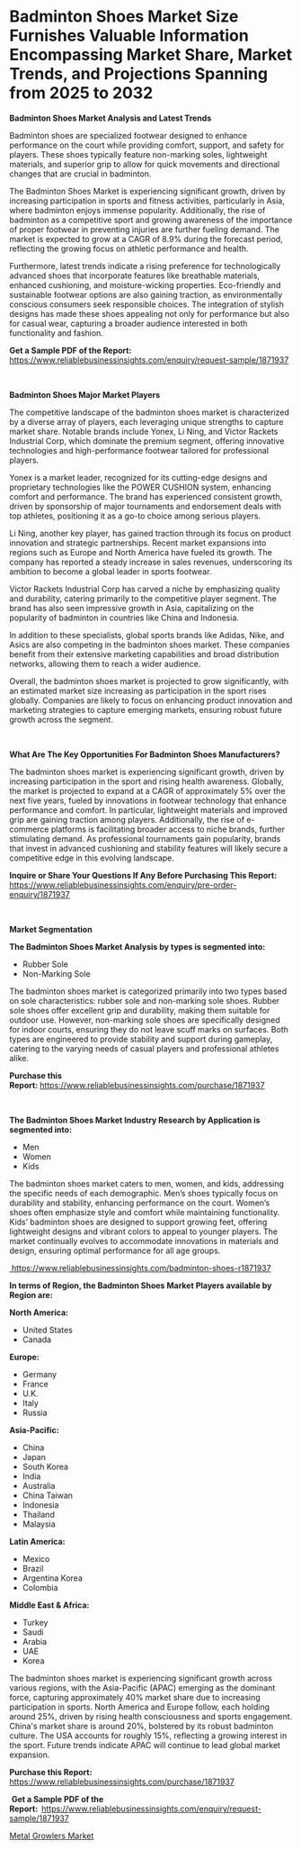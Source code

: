 <p><h1>Badminton Shoes Market Size Furnishes Valuable Information Encompassing Market Share, Market Trends, and Projections Spanning from 2025 to 2032</h1></p><p><strong>Badminton Shoes Market Analysis and Latest Trends</strong></p>
<p><p>Badminton shoes are specialized footwear designed to enhance performance on the court while providing comfort, support, and safety for players. These shoes typically feature non-marking soles, lightweight materials, and superior grip to allow for quick movements and directional changes that are crucial in badminton.</p><p>The Badminton Shoes Market is experiencing significant growth, driven by increasing participation in sports and fitness activities, particularly in Asia, where badminton enjoys immense popularity. Additionally, the rise of badminton as a competitive sport and growing awareness of the importance of proper footwear in preventing injuries are further fueling demand. The market is expected to grow at a CAGR of 8.9% during the forecast period, reflecting the growing focus on athletic performance and health.</p><p>Furthermore, latest trends indicate a rising preference for technologically advanced shoes that incorporate features like breathable materials, enhanced cushioning, and moisture-wicking properties. Eco-friendly and sustainable footwear options are also gaining traction, as environmentally conscious consumers seek responsible choices. The integration of stylish designs has made these shoes appealing not only for performance but also for casual wear, capturing a broader audience interested in both functionality and fashion.</p></p>
<p><strong>Get a Sample PDF of the Report:&nbsp;</strong> <a href="https://www.reliablebusinessinsights.com/enquiry/request-sample/1871937?utm_campaign=3134&utm_medium=2&utm_source=Github&utm_content=ia&utm_term=04042025&utm_id=badminton-shoes">https://www.reliablebusinessinsights.com/enquiry/request-sample/1871937</a></p>
<p>&nbsp;</p>
<p><strong>Badminton Shoes Major Market Players</strong></p>
<p><p>The competitive landscape of the badminton shoes market is characterized by a diverse array of players, each leveraging unique strengths to capture market share. Notable brands include Yonex, Li Ning, and Victor Rackets Industrial Corp, which dominate the premium segment, offering innovative technologies and high-performance footwear tailored for professional players. </p><p>Yonex is a market leader, recognized for its cutting-edge designs and proprietary technologies like the POWER CUSHION system, enhancing comfort and performance. The brand has experienced consistent growth, driven by sponsorship of major tournaments and endorsement deals with top athletes, positioning it as a go-to choice among serious players.</p><p>Li Ning, another key player, has gained traction through its focus on product innovation and strategic partnerships. Recent market expansions into regions such as Europe and North America have fueled its growth. The company has reported a steady increase in sales revenues, underscoring its ambition to become a global leader in sports footwear.</p><p>Victor Rackets Industrial Corp has carved a niche by emphasizing quality and durability, catering primarily to the competitive player segment. The brand has also seen impressive growth in Asia, capitalizing on the popularity of badminton in countries like China and Indonesia.</p><p>In addition to these specialists, global sports brands like Adidas, Nike, and Asics are also competing in the badminton shoes market. These companies benefit from their extensive marketing capabilities and broad distribution networks, allowing them to reach a wider audience.</p><p>Overall, the badminton shoes market is projected to grow significantly, with an estimated market size increasing as participation in the sport rises globally. Companies are likely to focus on enhancing product innovation and marketing strategies to capture emerging markets, ensuring robust future growth across the segment.</p></p>
<p>&nbsp;</p>
<p><strong>What Are The Key Opportunities For Badminton Shoes Manufacturers?</strong></p>
<p><p>The badminton shoes market is experiencing significant growth, driven by increasing participation in the sport and rising health awareness. Globally, the market is projected to expand at a CAGR of approximately 5% over the next five years, fueled by innovations in footwear technology that enhance performance and comfort. In particular, lightweight materials and improved grip are gaining traction among players. Additionally, the rise of e-commerce platforms is facilitating broader access to niche brands, further stimulating demand. As professional tournaments gain popularity, brands that invest in advanced cushioning and stability features will likely secure a competitive edge in this evolving landscape.</p></p>
<p><strong>Inquire or Share Your Questions If Any Before Purchasing This Report:</strong> <a href="https://www.reliablebusinessinsights.com/enquiry/pre-order-enquiry/1871937?utm_campaign=3134&utm_medium=2&utm_source=Github&utm_content=ia&utm_term=04042025&utm_id=badminton-shoes">https://www.reliablebusinessinsights.com/enquiry/pre-order-enquiry/1871937</a></p>
<p>&nbsp;</p>
<p><strong>Market Segmentation</strong></p>
<p><strong>The Badminton Shoes Market Analysis by types is segmented into:</strong></p>
<p><ul><li>Rubber Sole</li><li>Non-Marking Sole</li></ul></p>
<p><p>The badminton shoes market is categorized primarily into two types based on sole characteristics: rubber sole and non-marking sole shoes. Rubber sole shoes offer excellent grip and durability, making them suitable for outdoor use. However, non-marking sole shoes are specifically designed for indoor courts, ensuring they do not leave scuff marks on surfaces. Both types are engineered to provide stability and support during gameplay, catering to the varying needs of casual players and professional athletes alike.</p></p>
<p><strong>Purchase this Report:&nbsp;</strong><a href="https://www.reliablebusinessinsights.com/purchase/1871937?utm_campaign=3134&utm_medium=2&utm_source=Github&utm_content=ia&utm_term=04042025&utm_id=badminton-shoes">https://www.reliablebusinessinsights.com/purchase/1871937</a></p>
<p>&nbsp;</p>
<p><strong>The Badminton Shoes Market Industry Research by Application is segmented into:</strong></p>
<p><ul><li>Men</li><li>Women</li><li>Kids</li></ul></p>
<p><p>The badminton shoes market caters to men, women, and kids, addressing the specific needs of each demographic. Men’s shoes typically focus on durability and stability, enhancing performance on the court. Women’s shoes often emphasize style and comfort while maintaining functionality. Kids’ badminton shoes are designed to support growing feet, offering lightweight designs and vibrant colors to appeal to younger players. The market continually evolves to accommodate innovations in materials and design, ensuring optimal performance for all age groups.</p></p>
<p><a href="https://www.reliablebusinessinsights.com/badminton-shoes-r1871937?utm_campaign=3134&utm_medium=2&utm_source=Github&utm_content=ia&utm_term=04042025&utm_id=badminton-shoes">&nbsp;https://www.reliablebusinessinsights.com/badminton-shoes-r1871937</a></p>
<p><strong>In terms of Region, the Badminton Shoes Market Players available by Region are:</strong></p>
<p>
    <p> <strong> North America: </strong>
        <ul>
            <li>United States</li>
            <li>Canada</li>
        </ul>
        </p> 
    <p> <strong> Europe: </strong>
        <ul>
            <li>Germany</li>
            <li>France</li>
            <li>U.K.</li>
            <li>Italy</li>
            <li>Russia</li>
        </ul>
        </p> 
    <p> <strong> Asia-Pacific: </strong>
        <ul>
            <li>China</li>
            <li>Japan</li>
            <li>South Korea</li>
            <li>India</li>
            <li>Australia</li>
            <li>China Taiwan</li>
            <li>Indonesia</li>
            <li>Thailand</li>
            <li>Malaysia</li>
        </ul>
        </p> 
    <p> <strong> Latin America: </strong>
        <ul>
            <li>Mexico</li>
            <li>Brazil</li>
            <li>Argentina Korea</li>
            <li>Colombia</li>
        </ul>
        </p> 
    <p> <strong> Middle East & Africa: </strong>
        <ul>
            <li>Turkey</li>
            <li>Saudi</li>
            <li>Arabia</li>
            <li>UAE</li>
            <li>Korea</li>
        </ul>
    </p>
    </p>
<p><p>The badminton shoes market is experiencing significant growth across various regions, with the Asia-Pacific (APAC) emerging as the dominant force, capturing approximately 40% market share due to increasing participation in sports. North America and Europe follow, each holding around 25%, driven by rising health consciousness and sports engagement. China's market share is around 20%, bolstered by its robust badminton culture. The USA accounts for roughly 15%, reflecting a growing interest in the sport. Future trends indicate APAC will continue to lead global market expansion.</p></p>
<p><strong>Purchase this Report: </strong><a href="https://www.reliablebusinessinsights.com/purchase/1871937?utm_campaign=3134&utm_medium=2&utm_source=Github&utm_content=ia&utm_term=04042025&utm_id=badminton-shoes">https://www.reliablebusinessinsights.com/purchase/1871937</a></p>
<p>&nbsp;<strong>Get a Sample PDF of the Report:&nbsp;&nbsp;</strong><a href="https://www.reliablebusinessinsights.com/enquiry/request-sample/1871937?utm_campaign=3134&utm_medium=2&utm_source=Github&utm_content=ia&utm_term=04042025&utm_id=badminton-shoes">https://www.reliablebusinessinsights.com/enquiry/request-sample/1871937</a></p>
<p><strong></strong></p>
<p><p><a href="https://github.com/huelarnzeba29/Market-Research-Report-List-1/blob/main/metal-growlers-market.md?utm_campaign=3134&utm_medium=2&utm_source=Github&utm_content=ia&utm_term=04042025&utm_id=badminton-shoes">Metal Growlers Market</a></p></p>